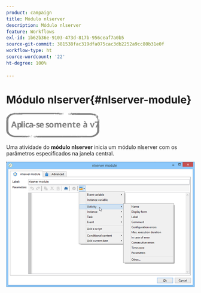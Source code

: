 ```yaml
---
product: campaign
title: Módulo nlserver
description: Módulo nlserver
feature: Workflows
exl-id: 1b62b36e-9103-473d-817b-956ceaf7a0b5
source-git-commit: 381538fac319dfa075cac3db2252a9cc80b31e0f
workflow-type: ht
source-wordcount: '22'
ht-degree: 100%

---
```


# Módulo nlserver{#nlserver-module}

![](../../assets/v7-only.svg)

Uma atividade do **módulo nlserver** inicia um módulo nlserver com os parâmetros especificados na janela central.

![](assets/nlserver_module_edit.png)
